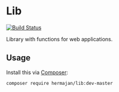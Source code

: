 # Lib
[![Build Status](https://travis-ci.org/hermajan/lib.svg?branch=master)](https://travis-ci.org/hermajan/lib)

Library with functions for web applications.

## Usage
Install this via [Composer](https://getcomposer.org):

`composer require hermajan/lib:dev-master`
